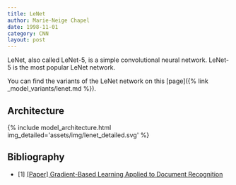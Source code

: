 ```yaml
---
title: LeNet
author: Marie-Neige Chapel
date: 1998-11-01
category: CNN
layout: post
---
```


LeNet, also called LeNet-5, is a simple convolutional neural network. LeNet-5 is the most popular LeNet network.

You can find the variants of the LeNet network on this [page]({% link _model_variants/lenet.md %}).

## Architecture

{% include model_architecture.html img_detailed='assets/img/lenet_detailed.svg' %}

## Bibliography

- [1] [[Paper] Gradient-Based Learning Applied to Document Recognition](http://yann.lecun.com/exdb/publis/pdf/lecun-01a.pdf)
